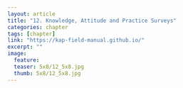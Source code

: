 ```yaml
---
layout: article
title: "12. Knowledge, Attitude and Practice Surveys"
categories: chapter
tags: [chapter]
link: "https://kap-field-manual.github.io/"
excerpt: ""
image:
  feature: 
  teaser: 5x8/12_5x8.jpg
  thumb: 5x8/12_5x8.jpg
---
```

